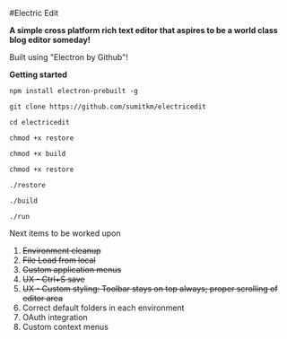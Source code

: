 #Electric Edit

__A simple cross platform rich text editor that aspires to be a world class blog editor someday!__

Built using "Electron by Github"!

**Getting started**

`npm install electron-prebuilt -g`

`git clone https://github.com/sumitkm/electricedit`

`cd electricedit`

`chmod +x restore`

`chmod +x build`

`chmod +x restore`

`./restore`

`./build`

`./run`


Next items to be worked upon

1. <del>Environment cleanup</del>
2. <del>File Load from local</del>
3. <del>Custom application menus</del>
4. <del>UX - Ctrl+S save</del>
5. <del>UX - Custom styling: Toolbar stays on top always; proper scrolling of editor area </del>
5. Correct default folders in each environment
6. OAuth integration
7. Custom context menus
